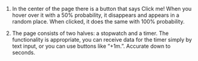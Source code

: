 1) In the center of the page there is a button that says Click me! When you hover over it with a 50% probability, it disappears and appears in a random place. When clicked, it does the same with 100% probability.

2) The page consists of two halves: a stopwatch and a timer. The functionality is appropriate, you can receive data for the timer simply by text input, or you can use buttons like “+1m.”. Accurate down to seconds.